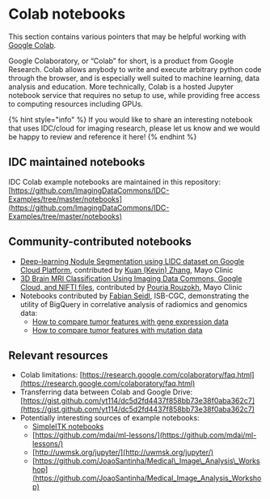# Colab notebooks

This section contains various pointers that may be helpful working with [Google Colab](https://colab.research.google.com/notebooks/intro.ipynb).

Google Colaboratory, or “Colab” for short, is a product from Google Research. Colab allows anybody to write and execute arbitrary python code through the browser, and is especially well suited to machine learning, data analysis and education. More technically, Colab is a hosted Jupyter notebook service that requires no setup to use, while providing free access to computing resources including GPUs.

{% hint style="info" %}
If you would like to share an interesting notebook that uses IDC/cloud for imaging research, please let us know and we would be happy to review and reference it here!
{% endhint %}

## IDC maintained notebooks

IDC Colab example notebooks are maintained in this repository: [https://github.com/ImagingDataCommons/IDC-Examples/tree/master/notebooks](https://github.com/ImagingDataCommons/IDC-Examples/tree/master/notebooks)

## Community-contributed notebooks

* [Deep-learning Nodule Segmentation using LIDC dataset on Google Cloud Platform](https://github.com/Mayo-Radiology-Informatics-Lab/IDC_GoogleCloud_Notebook), contributed by [Kuan \(Kevin\) Zhang](https://www.mayo.edu/research/labs/radiology-informatics/faculty-staff), Mayo Clinic
* [3D Brain MRI Classification Using Imaging Data Commons, Google Cloud, and NIFTI files](https://github.com/Mayo-Radiology-Informatics-Lab/IDC_GoogleCloud_Notebook_3DClassification), contributed by [Pouria Rouzokh](https://www.mayo.edu/research/labs/radiology-informatics/faculty-staff), Mayo Clinic
* Notebooks contributed by [Fabian Seidl](https://www.linkedin.com/in/fabian-seidl-390147a4/), ISB-CGC, demonstrating the utility of BigQuery in correlative analysis of radiomics and genomics data:
  * [How to compare tumor features with gene expression data](https://github.com/isb-cgc/Community-Notebooks/blob/master/Notebooks/How_to_compare_tumor_features_with_gene_expression_data.ipynb)
  * [How to compare tumor features with mutation data](https://github.com/isb-cgc/Community-Notebooks/blob/master/Notebooks/How_to_compare_tumor_features_with_mutation_data.ipynb) 

## Relevant resources

* Colab limitations: [https://research.google.com/colaboratory/faq.html](https://research.google.com/colaboratory/faq.html)
* Transferring data between Colab and Google Drive: [https://gist.github.com/yt114/dc5d2fd4437f858bb73e38f0aba362c7](https://gist.github.com/yt114/dc5d2fd4437f858bb73e38f0aba362c7)
* Potentially interesting sources of example notebooks:
  * [SimpleITK notebooks](https://github.com/InsightSoftwareConsortium/SimpleITK-Notebooks/tree/master/Python)
  * [https://github.com/mdai/ml-lessons/](https://github.com/mdai/ml-lessons/)
  * [http://uwmsk.org/jupyter/](http://uwmsk.org/jupyter/)
  * [https://github.com/JoaoSantinha/Medical\_Image\_Analysis\_Workshop](https://github.com/JoaoSantinha/Medical_Image_Analysis_Workshop)


